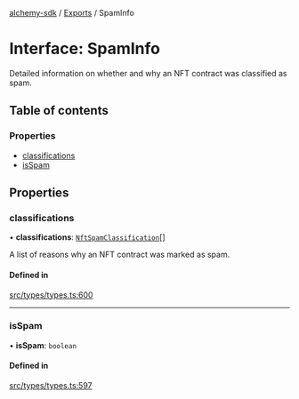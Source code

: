 [alchemy-sdk](../README.md) / [Exports](../modules.md) / SpamInfo

# Interface: SpamInfo

Detailed information on whether and why an NFT contract was classified as spam.

## Table of contents

### Properties

- [classifications](SpamInfo.md#classifications)
- [isSpam](SpamInfo.md#isspam)

## Properties

### classifications

• **classifications**: [`NftSpamClassification`](../enums/NftSpamClassification.md)[]

A list of reasons why an NFT contract was marked as spam.

#### Defined in

[src/types/types.ts:600](https://github.com/alchemyplatform/alchemy-sdk-js/blob/4a7f568/src/types/types.ts#L600)

___

### isSpam

• **isSpam**: `boolean`

#### Defined in

[src/types/types.ts:597](https://github.com/alchemyplatform/alchemy-sdk-js/blob/4a7f568/src/types/types.ts#L597)
